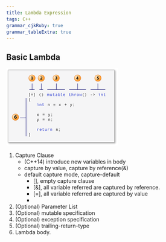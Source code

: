 ```yaml
---
title: Lambda Expression
tags: C++
grammar_cjkRuby: true
grammar_tableExtra: true
---
```

## Basic Lambda
![Basic Lambda](./images/1550478490833.png)
1. Capture Clause
	* (C++14) introduce new variables in body
	* capture by value, capture by reference(&)
	* default capture mode, capture-default
		* [], empty capture clause
		* [&], all variable referred are captured by reference.
		* [=], all variable referred are captured by value
		* 
2. (Optional) Parameter List
3. (Optional) mutable specification
4. (Optional) exception specification
5. (Optional) trailing-return-type
6. Lambda body.

